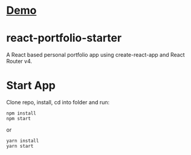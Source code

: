 # [Demo](https://creatorbon.github.io/react-cv/)

# react-portfolio-starter
A React based personal portfolio app using create-react-app and React Router v4.

# Start App
Clone repo, install, cd into folder and run:
```git
npm install
npm start
```
or
```git
yarn install
yarn start
```
